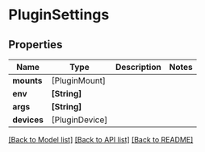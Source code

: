 # PluginSettings

## Properties
Name | Type | Description | Notes
------------ | ------------- | ------------- | -------------
**mounts** | [PluginMount] |  | 
**env** | **[String]** |  | 
**args** | **[String]** |  | 
**devices** | [PluginDevice] |  | 

[[Back to Model list]](../README.md#documentation-for-models) [[Back to API list]](../README.md#documentation-for-api-endpoints) [[Back to README]](../README.md)


